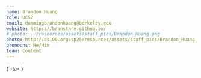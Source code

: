 ```yaml
---
name: Brandon Huang
role: UCS2
email: dunmingbrandonhuang@berkeley.edu
website: https://bransthre.github.io/
# photo: ../resources/assets/staff_pics/Brandon_Huang.png
photo: http://ds100.org/sp25/resources/assets/staff_pics/Brandon_Huang.png
pronouns: He/Him
team: Content
---
```

(´･ω･`)
